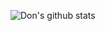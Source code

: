 ![Don's github stats](https://github-readme-stats.vercel.app/api?username=devillD&show_icons=true&theme=tokyonight)
